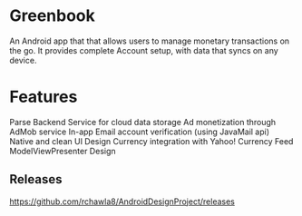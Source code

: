 Greenbook
====================
An Android app that that allows users to manage monetary transactions on the go. It provides complete Account setup, with data that syncs on any device. 

Features
========
Parse Backend Service for cloud data storage
Ad monetization through AdMob service
In-app Email account verification (using JavaMail api)
Native and clean UI Design
Currency integration with Yahoo! Currency Feed
ModelViewPresenter Design


Releases
--------
https://github.com/rchawla8/AndroidDesignProject/releases
